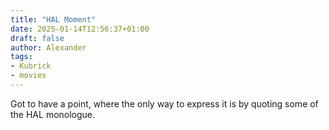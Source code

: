 ```yaml
---
title: "HAL Moment"
date: 2025-01-14T12:56:37+01:00
draft: false
author: Alexander
tags:
- Kubrick
- movies
---
```


Got to have a point, where the only way to express it is by quoting some of the HAL monologue.
